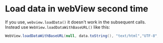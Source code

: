 # Load data in webView second time

If you use, `webview.loadData()` it doesn't work in the subsequent calls. Instead use `WebView.loadDataWithBaseURL()` like this:

```java
WebView.loadDataWithBaseURL(null, data.toString(), "text/html","UTF-8", null);
```

